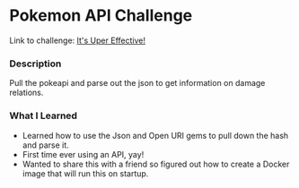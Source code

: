 # Pokemon API Challenge

Link to challenge: [It's Uper Effective!](https://www.reddit.com/r/dailyprogrammer/comments/5961a5/20161024_challenge_289_easy_its_super_effective/)

### Description

Pull the pokeapi and parse out the json to get information on damage relations.

### What I Learned

* Learned how to use the Json and Open URI gems to pull down the hash and parse it.
* First time ever using an API, yay!
* Wanted to share this with a friend so figured out how to create a Docker image that will run this on startup.